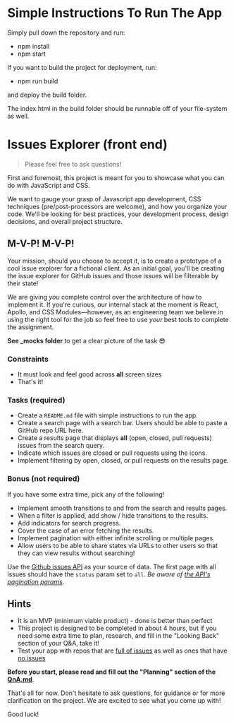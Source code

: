 # Simple Instructions To Run The App

Simply pull down the repository and run:

- npm install
- npm start

If you want to build the project for deployment, run:

- npm run build

and deploy the build folder.

The index.html in the build folder should be runnable off of your file-system as well.

# Issues Explorer (front end)

> Please feel free to ask questions!

First and foremost, this project is meant for you to showcase what you can do with JavaScript and CSS.

We want to gauge your grasp of Javascript app development, CSS techniques (pre/post-processors are welcome), and how you organize your code. We'll be looking for best practices, your development process, design decisions, and overall project structure.

## M-V-P! M-V-P!

Your mission, should you choose to accept it, is to create a prototype of a cool issue explorer for a fictional client. As an initial goal, you'll be creating the issue explorer for GitHub issues and those issues will be filterable by their state!

We are giving _you_ complete control over the architecture of how to implement it. If you're curious, our internal stack at the moment is React, Apollo, and CSS Modules—however, as an engineering team we believe in using the right tool for the job so feel free to use _your_ best tools to complete the assignment.

**See _mocks folder** to get a clear picture of the task 😎

### Constraints

- It must look and feel good across **all** screen sizes
- That's it!

### Tasks (required)

- Create a `README.md` file with simple instructions to run the app.
- Create a search page with a search bar. Users should be able to paste a GitHub repo URL here.
- Create a results page that displays **all** (open, closed, pull requests) issues from the search query.
- Indicate which issues are closed or pull requests using the icons.
- Implement filtering by open, closed, or pull requests on the results page.

### Bonus (not required)

If you have some extra time, pick any of the following!

- Implement smooth transitions to and from the search and results pages.
- When a filter is applied, add show / hide transitions to the results.
- Add indicators for search progress.
- Cover the case of an error fetching the results.
- Implement pagination with either infinite scrolling or multiple pages.
- Allow users to be able to share states via URLs to other users so that they can view results without searching!

Use the [Github issues API](https://developer.github.com/v3/issues/#list-issues-for-a-repository) as your source of data. The first page with all issues should have the `status` param set to `all`. _Be aware of [the API's pagination params](https://developer.github.com/v3/#pagination)_.

## Hints

- It is an MVP (minimum viable product) - done is better than perfect
- This project is designed to be completed in about 4 hours, but if you need some extra time to plan, research, and fill in the "Looking Back" section of your Q&A, take it!
- Test your app with repos that are [full of issues](https://github.com/facebook/react) as well as ones that have [no issues](https://github.com/axiomzen/cc_IssuesExplorerFE_Empty)

**Before you start, please read and fill out the "Planning" section of the [QnA.md](./QnA.md)**.

That's all for now. Don't hesitate to ask questions, for guidance or for more clarification on the project. We are excited to see what you come up with!

Good luck!

